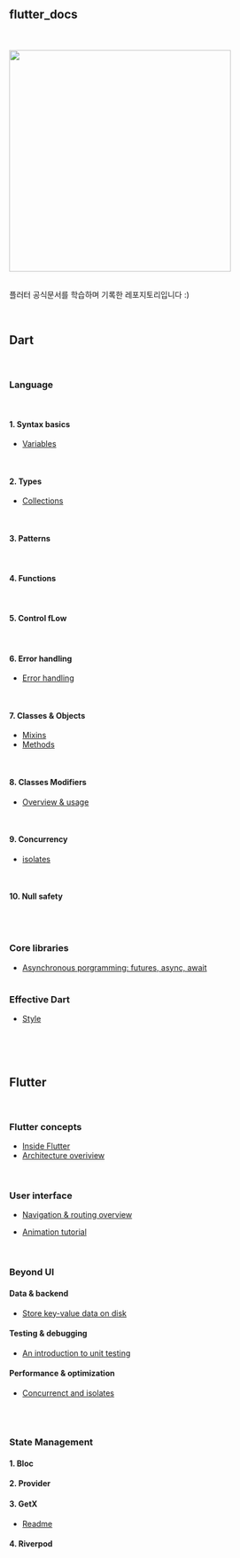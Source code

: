 ## flutter_docs

<br/>
<br/>


<img src="https://flutter-ko.dev/assets/images/shared/brand/flutter/logo/flutter-lockup.png" width="400">

<br/>
<br/>


플러터 공식문서를 학습하며 기록한 레포지토리입니다 :)

<br/>


## Dart

<br/>

### Language

<br/>

#### 1. Syntax basics

- [Variables](https://github.com/suojae/flutter-docs/blob/main/dart/variables.md)

<br/>

#### 2. Types

- [Collections](https://github.com/suojae3/flutter_dart_docs/blob/main/dart/collections.md)

<br/>

#### 3. Patterns

<br/>

#### 4. Functions

<br/>

#### 5. Control fLow

<br/>

#### 6. Error handling

- [Error handling](https://github.com/suojae3/flutter_dart_docs/blob/main/dart/error_handling.md)


<br/>

#### 7. Classes & Objects

- [Mixins](https://github.com/suojae3/flutter_dart_docs/blob/main/dart/mixins.md)
- [Methods](https://github.com/suojae3/flutter_dart_docs/blob/main/dart/methods.md)

<br/>

#### 8. Classes Modifiers

- [Overview & usage](https://github.com/suojae3/flutter_dart_docs/blob/main/dart/class_modifiers.md) 

<br/>

#### 9. Concurrency

- [isolates](https://github.com/suojae3/flutter_dart_docs/blob/main/dart/isolates.md)

<br/>

#### 10. Null safety


<br/>

#

### Core libraries


- [Asynchronous porgramming: futures, async, await](https://github.com/suojae/flutter_dart_docs/blob/main/dart/async_programming.md)

#

### Effective Dart

- [Style](https://github.com/suojae3/flutter_dart_docs/blob/main/dart/effective_style.md)

<br/>
<br/>
<br/>

## Flutter

<br/>

### Flutter concepts

- [Inside Flutter](https://github.com/suojae3/flutter_dart_docs/blob/main/flutter/Inside_flutter.md)
- [Architecture overiview](https://github.com/suojae3/flutter_dart_docs/blob/main/flutter/architecture_overview.md)


<br/>


### User interface

- [Navigation & routing overview](https://github.com/suojae3/flutter_dart_docs/blob/main/dart/navigation_and_routing.md)

- [Animation tutorial](https://github.com/suojae/flutter-docs/blob/main/flutter/Animations-tutorial.md)

<br/>


### Beyond UI

#### Data & backend
- [Store key-value data on disk](https://docs.flutter.dev/cookbook/persistence/key-value)

#### Testing & debugging
- [An introduction to unit testing](https://github.com/suojae3/flutter_dart_docs/blob/main/flutter/unit_testing.md)

#### Performance & optimization 

- [Concurrenct and isolates](https://docs.flutter.dev/perf/isolates)
  

<br/>

#

### State Management

#### 1. Bloc

#### 2. Provider

#### 3. GetX
- [Readme](https://github.com/suojae3/flutter_dart_docs/blob/main/getx/getx_readme.md)


#### 4. Riverpod



<br/>

